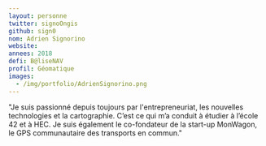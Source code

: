 ```yaml
---
layout: personne
twitter: signoOngis
github: sign0
nom: Adrien Signorino
website:
annees: 2018
defi: B@liseNAV
profil: Géomatique
images:
  - /img/portfolio/AdrienSignorino.png
---
```


"Je suis passionné depuis toujours par l'entrepreneuriat,
les nouvelles technologies et la cartographie. C’est ce qui m’a
conduit à étudier à l’école 42 et à HEC. Je suis également le
co-fondateur de la start-up MonWagon, le GPS communautaire des
transports en commun."
